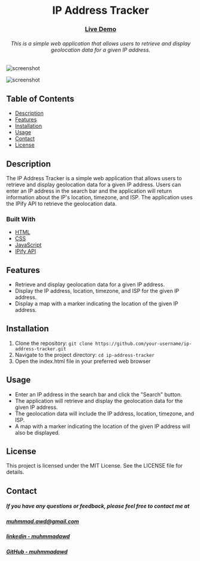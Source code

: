 <div align="center">
<h1 align="center"> IP Address Tracker</h1>
  <h3>
    <a href="https://muhmmadawd.github.io/IP-Address-traker/">
      Live Demo
    </a>
  </h3>
  <h6>
This is a simple web application that allows users to retrieve and display geolocation data for a given IP address. 
  </h6>
</div>

![screenshot](https://res.cloudinary.com/dz209s6jk/image/upload/f_auto,q_auto,w_700/Challenges/ld4kxbjoxpqpjenak8w6.jpg)

![screenshot](https://res.cloudinary.com/dz209s6jk/image/upload/f_auto,q_auto,w_700/Challenges/agtwcl5w9grwxc2wxq4s.jpg)



## Table of Contents

- [Description](#description)
- [Features](#features)
- [Installation](#installation)
- [Usage](#usage)
- [Contact](#contact)
- [License](#license)

## Description

The IP Address Tracker is a simple web application that allows users to retrieve and display geolocation data for a given IP address. Users can enter an IP address in the search bar and the application will return information about the IP's location, timezone, and ISP. The application uses the IPify API to retrieve the geolocation data.

### Built With

- [HTML]()
- [CSS]()
- [JavaScript]()
- [IPify API]()

## Features

- Retrieve and display geolocation data for a given IP address.
- Display the IP address, location, timezone, and ISP for the given IP address.
- Display a map with a marker indicating the location of the given IP address.

## Installation

1. Clone the repository:
   `git clone https://github.com/your-username/ip-address-tracker.git`
2. Navigate to the project directory: `cd ip-address-tracker`
3. Open the index.html file in your preferred web browser

## Usage

- Enter an IP address in the search bar and click the "Search" button.
- The application will retrieve and display the geolocation data for the given IP address.
- The geolocation data will include the IP address, location, timezone, and ISP.
- A map with a marker indicating the location of the given IP address will also be displayed.

## License

This project is licensed under the MIT License. See the LICENSE file for
details.

## Contact

<h5> If you have any questions or feedback, please feel free to contact me at <br>
</h5>

  <h5>
<a href="mailto:muhmmad.awd@gmail.com">muhmmad.awd@gmail.com</a>
  </h5>
  <h5>
    <a href="https://www.linkedin.com/in/muhmmadawd/">
      linkedin - muhmmadawd
    </a>
  </h5>
  <h5>
    <a href="https://github.com/MuhmmadAwd/">
      GitHub - muhmmadawd
    </a>
  </h5>
